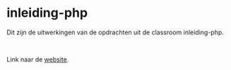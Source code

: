 # inleiding-php

Dit zijn de uitwerkingen van de opdrachten uit de classroom inleiding-php.

<br>

Link naar de [website](https://www.oscarlemstra.nl/).
